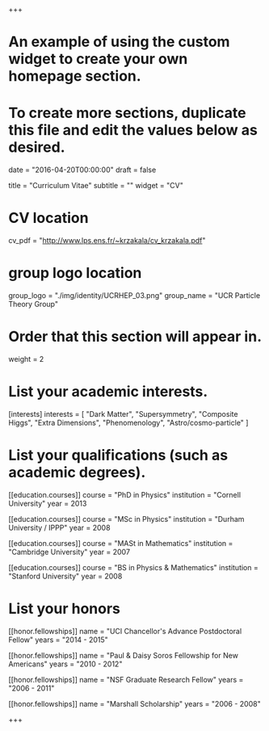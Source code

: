 +++
# An example of using the custom widget to create your own homepage section.
# To create more sections, duplicate this file and edit the values below as desired.

date = "2016-04-20T00:00:00"
draft = false

title = "Curriculum Vitae"
subtitle = ""
widget = "CV"

# CV location
cv_pdf = "http://www.lps.ens.fr/~krzakala/cv_krzakala.pdf"

# group logo location
group_logo = "./img/identity/UCRHEP_03.png"
group_name = "UCR Particle Theory Group"

# Order that this section will appear in.
weight = 2

# List your academic interests.
[interests]
  interests = [
    "Dark Matter",
    "Supersymmetry",
    "Composite Higgs",
    "Extra Dimensions",
    "Phenomenology",
    "Astro/cosmo-particle"
  ]

# List your qualifications (such as academic degrees).
[[education.courses]]
  course = "PhD in Physics"
  institution = "Cornell University"
  year = 2013

[[education.courses]]
  course = "MSc in Physics"
  institution = "Durham University / IPPP"
  year = 2008

[[education.courses]]
  course = "MASt in Mathematics"
  institution = "Cambridge University"
  year = 2007

[[education.courses]]
  course = "BS in Physics & Mathematics"
  institution = "Stanford University"
  year = 2008


# List your honors
[[honor.fellowships]]
  name = "UCI Chancellor's Advance Postdoctoral Fellow"
  years = "2014 - 2015"

[[honor.fellowships]]
    name = "Paul & Daisy Soros Fellowship for New Americans"
    years = "2010 - 2012"

[[honor.fellowships]]
    name = "NSF Graduate Research Fellow"
    years = "2006 - 2011"

[[honor.fellowships]]
    name = "Marshall Scholarship"
    years = "2006 - 2008"


+++
